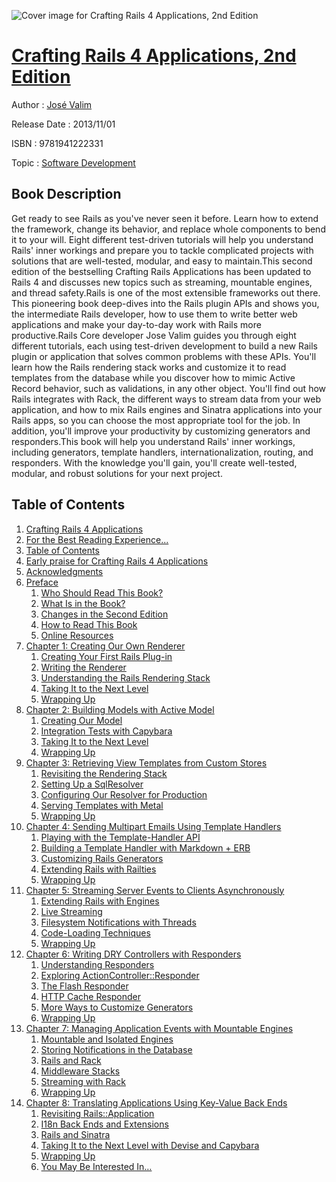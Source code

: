 ![Cover image for Crafting Rails 4 Applications, 2nd Edition](https://imgdetail.ebookreading.net/cover/cover/software_development/EB9781941222331.jpg)

[Crafting Rails 4 Applications, 2nd Edition](https://ebookreading.net/view/book/Crafting+Rails+4+Applications%2C+2nd+Edition-EB9781941222331_1.html "Crafting Rails 4 Applications, 2nd Edition")
====================================================================================================================

Author : [José Valim](https://ebookreading.net/search/author/Jos%C3%A9+Valim)

Release Date : 2013/11/01

ISBN : 9781941222331

Topic : [Software Development](https://ebookreading.net/search/category/software-development)

Book Description
-----------------

Get ready to see Rails as you've never seen it before. Learn how to extend the framework, change its behavior, and replace whole components to bend it to your will. Eight different test-driven tutorials will help you understand Rails' inner workings and prepare you to tackle complicated projects with solutions that are well-tested, modular, and easy to maintain.This second edition of the bestselling Crafting Rails Applications has been updated to Rails 4 and discusses new topics such as streaming, mountable engines, and thread safety.Rails is one of the most extensible frameworks out there. This pioneering book deep-dives into the Rails plugin APIs and shows you, the intermediate Rails developer, how to use them to write better web applications and make your day-to-day work with Rails more productive.Rails Core developer Jose Valim guides you through eight different tutorials, each using test-driven development to build a new Rails plugin or application that solves common problems with these APIs. You'll learn how the Rails rendering stack works and customize it to read templates from the database while you discover how to mimic Active Record behavior, such as validations, in any other object. You'll find out how Rails integrates with Rack, the different ways to stream data from your web application, and how to mix Rails engines and Sinatra applications into your Rails apps, so you can choose the most appropriate tool for the job. In addition, you'll improve your productivity by customizing generators and responders.This book will help you understand Rails' inner workings, including generators, template handlers, internationalization, routing, and responders. With the knowledge you'll gain, you'll create well-tested, modular, and robust solutions for your next project.
              
Table of Contents
-----------------

1. [Crafting Rails 4 Applications](https://ebookreading.net/view/book/Crafting+Rails+4+Applications%2C+2nd+Edition-EB9781941222331_2.html)
1. [For the Best Reading Experience...](https://ebookreading.net/view/book/Crafting+Rails+4+Applications%2C+2nd+Edition-EB9781941222331_4.html)
1. [Table of Contents](https://ebookreading.net/view/book/Crafting+Rails+4+Applications%2C+2nd+Edition-EB9781941222331_5.html)
1. [Early praise for Crafting Rails 4 Applications](https://ebookreading.net/view/book/Crafting+Rails+4+Applications%2C+2nd+Edition-EB9781941222331_6.html)
1. [Acknowledgments](https://ebookreading.net/view/book/Crafting+Rails+4+Applications%2C+2nd+Edition-EB9781941222331_7.html)
1. [Preface](https://ebookreading.net/view/book/Crafting+Rails+4+Applications%2C+2nd+Edition-EB9781941222331_8.html)
    1. [Who Should Read This Book?](https://ebookreading.net/view/book/Crafting+Rails+4+Applications%2C+2nd+Edition-EB9781941222331_9.html)
    1. [What Is in the Book?](https://ebookreading.net/view/book/Crafting+Rails+4+Applications%2C+2nd+Edition-EB9781941222331_10.html)
    1. [Changes in the Second Edition](https://ebookreading.net/view/book/Crafting+Rails+4+Applications%2C+2nd+Edition-EB9781941222331_11.html)
    1. [How to Read This Book](https://ebookreading.net/view/book/Crafting+Rails+4+Applications%2C+2nd+Edition-EB9781941222331_12.html)
    1. [Online Resources](https://ebookreading.net/view/book/Crafting+Rails+4+Applications%2C+2nd+Edition-EB9781941222331_13.html)
1. [Chapter 1: Creating Our Own Renderer](https://ebookreading.net/view/book/Crafting+Rails+4+Applications%2C+2nd+Edition-EB9781941222331_14.html)
    1. [Creating Your First Rails Plug-in](https://ebookreading.net/view/book/Crafting+Rails+4+Applications%2C+2nd+Edition-EB9781941222331_15.html)
    1. [Writing the Renderer](https://ebookreading.net/view/book/Crafting+Rails+4+Applications%2C+2nd+Edition-EB9781941222331_16.html)
    1. [Understanding the Rails Rendering Stack](https://ebookreading.net/view/book/Crafting+Rails+4+Applications%2C+2nd+Edition-EB9781941222331_17.html)
    1. [Taking It to the Next Level](https://ebookreading.net/view/book/Crafting+Rails+4+Applications%2C+2nd+Edition-EB9781941222331_18.html)
    1. [Wrapping Up](https://ebookreading.net/view/book/Crafting+Rails+4+Applications%2C+2nd+Edition-EB9781941222331_19.html)
1. [Chapter 2: Building Models with Active Model](https://ebookreading.net/view/book/Crafting+Rails+4+Applications%2C+2nd+Edition-EB9781941222331_20.html)
    1. [Creating Our Model](https://ebookreading.net/view/book/Crafting+Rails+4+Applications%2C+2nd+Edition-EB9781941222331_21.html)
    1. [Integration Tests with Capybara](https://ebookreading.net/view/book/Crafting+Rails+4+Applications%2C+2nd+Edition-EB9781941222331_22.html)
    1. [Taking It to the Next Level](https://ebookreading.net/view/book/Crafting+Rails+4+Applications%2C+2nd+Edition-EB9781941222331_23.html)
    1. [Wrapping Up](https://ebookreading.net/view/book/Crafting+Rails+4+Applications%2C+2nd+Edition-EB9781941222331_24.html)
1. [Chapter 3: Retrieving View Templates from Custom Stores](https://ebookreading.net/view/book/Crafting+Rails+4+Applications%2C+2nd+Edition-EB9781941222331_25.html)
    1. [Revisiting the Rendering Stack](https://ebookreading.net/view/book/Crafting+Rails+4+Applications%2C+2nd+Edition-EB9781941222331_26.html)
    1. [Setting Up a SqlResolver](https://ebookreading.net/view/book/Crafting+Rails+4+Applications%2C+2nd+Edition-EB9781941222331_27.html)
    1. [Configuring Our Resolver for Production](https://ebookreading.net/view/book/Crafting+Rails+4+Applications%2C+2nd+Edition-EB9781941222331_28.html)
    1. [Serving Templates with Metal](https://ebookreading.net/view/book/Crafting+Rails+4+Applications%2C+2nd+Edition-EB9781941222331_29.html)
    1. [Wrapping Up](https://ebookreading.net/view/book/Crafting+Rails+4+Applications%2C+2nd+Edition-EB9781941222331_30.html)
1. [Chapter 4: Sending Multipart Emails Using Template Handlers](https://ebookreading.net/view/book/Crafting+Rails+4+Applications%2C+2nd+Edition-EB9781941222331_31.html)
    1. [Playing with the Template-Handler API](https://ebookreading.net/view/book/Crafting+Rails+4+Applications%2C+2nd+Edition-EB9781941222331_32.html)
    1. [Building a Template Handler with Markdown + ERB](https://ebookreading.net/view/book/Crafting+Rails+4+Applications%2C+2nd+Edition-EB9781941222331_33.html)
    1. [Customizing Rails Generators](https://ebookreading.net/view/book/Crafting+Rails+4+Applications%2C+2nd+Edition-EB9781941222331_34.html)
    1. [Extending Rails with Railties](https://ebookreading.net/view/book/Crafting+Rails+4+Applications%2C+2nd+Edition-EB9781941222331_35.html)
    1. [Wrapping Up](https://ebookreading.net/view/book/Crafting+Rails+4+Applications%2C+2nd+Edition-EB9781941222331_36.html)
1. [Chapter 5: Streaming Server Events to Clients Asynchronously](https://ebookreading.net/view/book/Crafting+Rails+4+Applications%2C+2nd+Edition-EB9781941222331_37.html)
    1. [Extending Rails with Engines](https://ebookreading.net/view/book/Crafting+Rails+4+Applications%2C+2nd+Edition-EB9781941222331_38.html)
    1. [Live Streaming](https://ebookreading.net/view/book/Crafting+Rails+4+Applications%2C+2nd+Edition-EB9781941222331_39.html)
    1. [Filesystem Notifications with Threads](https://ebookreading.net/view/book/Crafting+Rails+4+Applications%2C+2nd+Edition-EB9781941222331_40.html)
    1. [Code-Loading Techniques](https://ebookreading.net/view/book/Crafting+Rails+4+Applications%2C+2nd+Edition-EB9781941222331_41.html)
    1. [Wrapping Up](https://ebookreading.net/view/book/Crafting+Rails+4+Applications%2C+2nd+Edition-EB9781941222331_42.html)
1. [Chapter 6: Writing DRY Controllers with Responders](https://ebookreading.net/view/book/Crafting+Rails+4+Applications%2C+2nd+Edition-EB9781941222331_43.html)
    1. [Understanding Responders](https://ebookreading.net/view/book/Crafting+Rails+4+Applications%2C+2nd+Edition-EB9781941222331_44.html)
    1. [Exploring ActionController::Responder](https://ebookreading.net/view/book/Crafting+Rails+4+Applications%2C+2nd+Edition-EB9781941222331_45.html)
    1. [The Flash Responder](https://ebookreading.net/view/book/Crafting+Rails+4+Applications%2C+2nd+Edition-EB9781941222331_46.html)
    1. [HTTP Cache Responder](https://ebookreading.net/view/book/Crafting+Rails+4+Applications%2C+2nd+Edition-EB9781941222331_47.html)
    1. [More Ways to Customize Generators](https://ebookreading.net/view/book/Crafting+Rails+4+Applications%2C+2nd+Edition-EB9781941222331_48.html)
    1. [Wrapping Up](https://ebookreading.net/view/book/Crafting+Rails+4+Applications%2C+2nd+Edition-EB9781941222331_49.html)
1. [Chapter 7: Managing Application Events with Mountable Engines](https://ebookreading.net/view/book/Crafting+Rails+4+Applications%2C+2nd+Edition-EB9781941222331_50.html)
    1. [Mountable and Isolated Engines](https://ebookreading.net/view/book/Crafting+Rails+4+Applications%2C+2nd+Edition-EB9781941222331_51.html)
    1. [Storing Notifications in the Database](https://ebookreading.net/view/book/Crafting+Rails+4+Applications%2C+2nd+Edition-EB9781941222331_52.html)
    1. [Rails and Rack](https://ebookreading.net/view/book/Crafting+Rails+4+Applications%2C+2nd+Edition-EB9781941222331_53.html)
    1. [Middleware Stacks](https://ebookreading.net/view/book/Crafting+Rails+4+Applications%2C+2nd+Edition-EB9781941222331_54.html)
    1. [Streaming with Rack](https://ebookreading.net/view/book/Crafting+Rails+4+Applications%2C+2nd+Edition-EB9781941222331_55.html)
    1. [Wrapping Up](https://ebookreading.net/view/book/Crafting+Rails+4+Applications%2C+2nd+Edition-EB9781941222331_56.html)
1. [Chapter 8: Translating Applications Using Key-Value Back Ends](https://ebookreading.net/view/book/Crafting+Rails+4+Applications%2C+2nd+Edition-EB9781941222331_57.html)
    1. [Revisiting Rails::Application](https://ebookreading.net/view/book/Crafting+Rails+4+Applications%2C+2nd+Edition-EB9781941222331_58.html)
    1. [I18n Back Ends and Extensions](https://ebookreading.net/view/book/Crafting+Rails+4+Applications%2C+2nd+Edition-EB9781941222331_59.html)
    1. [Rails and Sinatra](https://ebookreading.net/view/book/Crafting+Rails+4+Applications%2C+2nd+Edition-EB9781941222331_60.html)
    1. [Taking It to the Next Level with Devise and Capybara](https://ebookreading.net/view/book/Crafting+Rails+4+Applications%2C+2nd+Edition-EB9781941222331_61.html)
    1. [Wrapping Up](https://ebookreading.net/view/book/Crafting+Rails+4+Applications%2C+2nd+Edition-EB9781941222331_62.html)
    1. [You May Be Interested In…](https://ebookreading.net/view/book/Crafting+Rails+4+Applications%2C+2nd+Edition-EB9781941222331_63.html)
